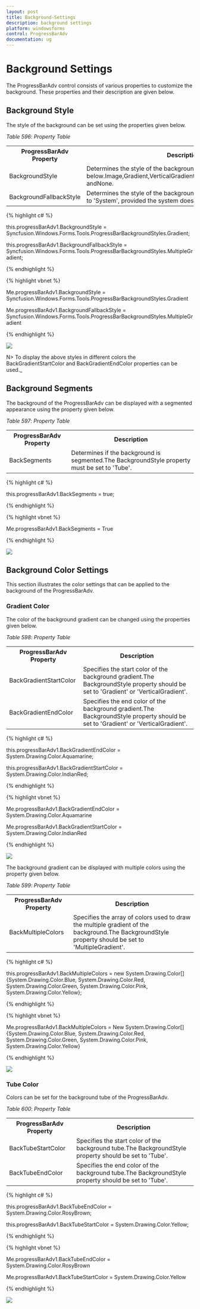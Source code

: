 ```yaml
---
layout: post
title: Background-Settings
description: background settings
platform: windowsforms
control: ProgressBarAdv
documentation: ug
---
```


# Background Settings

The ProgressBarAdv control consists of various properties to customize the background. These properties and their description are given below.

## Background Style

The style of the background can be set using the properties given below.

_Table_ _596_: _Property Table_

<table>
<tr>
<th>
ProgressBarAdv Property</th><th>
Description</th></tr>
<tr>
<td>
BackgroundStyle</td><td>
Determines the style of the background. It includes the options given below.Image,Gradient,VerticalGradient,Tube,MultipleGradient,System andNone.</td></tr>
<tr>
<td>
BackgroundFallbackStyle</td><td>
Determines the style of the background when BackgroundStyle is set to 'System', provided the system does not support themes.</td></tr>
</table>

{% highlight c# %}

this.progressBarAdv1.BackgroundStyle = Syncfusion.Windows.Forms.Tools.ProgressBarBackgroundStyles.Gradient;

this.progressBarAdv1.BackgroundFallbackStyle = Syncfusion.Windows.Forms.Tools.ProgressBarBackgroundStyles.MultipleGradient;

{% endhighlight %}

{% highlight vbnet %}


Me.progressBarAdv1.BackgroundStyle = Syncfusion.Windows.Forms.Tools.ProgressBarBackgroundStyles.Gradient

Me.progressBarAdv1.BackgroundFallbackStyle = Syncfusion.Windows.Forms.Tools.ProgressBarBackgroundStyles.MultipleGradient

{% endhighlight %}

![](Overview_images/Overview_img6.jpeg) 


N> To display the above styles in different colors the BackGradientStartColor and BackGradientEndColor properties can be used._


## Background Segments

The background of the ProgressBarAdv can be displayed with a segmented appearance using the property given below.

_Table_ _597_: _Property Table_

<table>
<tr>
<th>
ProgressBarAdv Property</th><th>
Description</th></tr>
<tr>
<td>
BackSegments</td><td>
Determines if the background is segmented.The BackgroundStyle property must be set to 'Tube'.</td></tr>
</table>

{% highlight c# %}

this.progressBarAdv1.BackSegments = true;

{% endhighlight %}

{% highlight vbnet %}

Me.progressBarAdv1.BackSegments = True

{% endhighlight %}

![](Overview_images/Overview_img8.jpeg) 

## Background Color Settings

This section illustrates the color settings that can be applied to the background of the ProgressBarAdv.

### Gradient Color

The color of the background gradient can be changed using the properties given below.

_Table_ _598_: _Property Table_

<table>
<tr>
<th>
ProgressBarAdv Property</th><th>
Description</th></tr>
<tr>
<td>
BackGradientStartColor</td><td>
Specifies the start color of the background gradient.The BackgroundStyle property should be set to 'Gradient' or 'VerticalGradient'.</td></tr>
<tr>
<td>
BackGradientEndColor</td><td>
Specifies the end color of the background gradient.The BackgroundStyle property should be set to 'Gradient' or 'VerticalGradient'.</td></tr>
</table>


{% highlight c# %}

this.progressBarAdv1.BackGradientEndColor = System.Drawing.Color.Aquamarine;

this.progressBarAdv1.BackGradientStartColor = System.Drawing.Color.IndianRed;

{% endhighlight %}

{% highlight vbnet %}

Me.progressBarAdv1.BackGradientEndColor = System.Drawing.Color.Aquamarine

Me.progressBarAdv1.BackGradientStartColor = System.Drawing.Color.IndianRed

{% endhighlight %}

![](Overview_images/Overview_img9.jpeg) 


The background gradient can be displayed with multiple colors using the property given below.

_Table_ _599_: _Property Table_

<table>
<tr>
<th>
ProgressBarAdv Property</th><th>
Description</th></tr>
<tr>
<td>
BackMultipleColors</td><td>
Specifies the array of colors used to draw the multiple gradient of the background.The BackgroundStyle property should be set to 'MultipleGradient'.</td></tr>
</table>

{% highlight c# %}

this.progressBarAdv1.BackMultipleColors = new System.Drawing.Color[] {System.Drawing.Color.Blue, System.Drawing.Color.Red, System.Drawing.Color.Green, System.Drawing.Color.Pink, System.Drawing.Color.Yellow};

{% endhighlight %}

{% highlight vbnet %}
 
Me.progressBarAdv1.BackMultipleColors = New System.Drawing.Color[] {System.Drawing.Color.Blue, System.Drawing.Color.Red, System.Drawing.Color.Green, System.Drawing.Color.Pink, System.Drawing.Color.Yellow}

{% endhighlight %}

![](Overview_images/Overview_img10.jpeg) 


### Tube Color

Colors can be set for the background tube of the ProgressBarAdv.

_Table_ _600_: _Property Table_

<table>
<tr>
<th>
ProgressBarAdv Property</th><th>
Description</th></tr>
<tr>
<td>
BackTubeStartColor</td><td>
Specifies the start color of the background tube.The BackgroundStyle property should be set to 'Tube'.</td></tr>
<tr>
<td>
BackTubeEndColor</td><td>
Specifies the end color of the background tube.The BackgroundStyle property should be set to 'Tube'.</td></tr>
</table>

{% highlight c# %}

this.progressBarAdv1.BackTubeEndColor = System.Drawing.Color.RosyBrown;

this.progressBarAdv1.BackTubeStartColor = System.Drawing.Color.Yellow;

{% endhighlight %}

{% highlight vbnet %}

Me.progressBarAdv1.BackTubeEndColor = System.Drawing.Color.RosyBrown

Me.progressBarAdv1.BackTubeStartColor = System.Drawing.Color.Yellow

{% endhighlight %}

 ![](Overview_images/Overview_img11.jpeg) 


